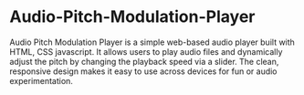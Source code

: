 # Audio-Pitch-Modulation-Player
Audio Pitch Modulation Player is a simple web-based audio player built with HTML, CSS javascript. It allows users to play audio files and dynamically adjust the pitch by changing the playback speed via a slider. The clean, responsive design makes it easy to use across devices for fun or audio experimentation.

